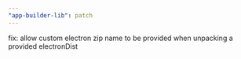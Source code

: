 ```yaml
---
"app-builder-lib": patch
---
```


fix: allow custom electron zip name to be provided when unpacking a provided electronDist
